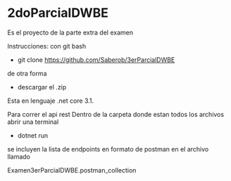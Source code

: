 # 2doParcialDWBE

Es el proyecto de la parte extra del examen 

Instrucciones:
con git bash
- git clone https://github.com/Saberob/3erParcialDWBE

de otra forma
- descargar el .zip 

Esta en lenguaje .net core 3.1.

Para correr el api rest
Dentro de la carpeta donde estan todos los archivos abrir una terminal
- dotnet run

se incluyen la lista de endpoints en formato de postman en el archivo llamado

Examen3erParcialDWBE.postman_collection
